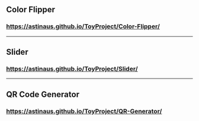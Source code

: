 ## Color Flipper

### https://astinaus.github.io/ToyProject/Color-Flipper/

---

## Slider

### https://astinaus.github.io/ToyProject/Slider/

---

## QR Code Generator

### https://astinaus.github.io/ToyProject/QR-Generator/

